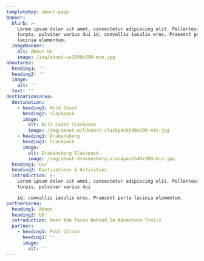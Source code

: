 ```yaml
---
templateKey: about-page
Banner:
  blurb: >-
    Lorem ipsum dolor sit amet, consectetur adipiscing elit. Pellentesque dolor
    turpis, pulvinar varius dui id, convallis iaculis eros. Praesent porta
    lacinia elementum.
  imagebanner:
    alt: About Us
    image: /img/about-us1600x596-min.jpg
aboutarea:
  heading1: ''
  heading2: ''
  image:
    alt: ''
  text: ''
destinationsarea:
  destination:
    - heading1: Wild Coast
      heading2: Slackpack
      image:
        alt: Wild Coast Slackpack
        image: /img/about-wildcoast-slackpack540x300-min.jpg
    - heading1: Drakensberg
      heading2: Slackpack
      image:
        alt: Drakensberg Slackpack
        image: /img/about-drakensberg-slackpack540x300-min.jpg
  heading1: Our
  heading2: Destinations & Activities
  introduction: >-
    Lorem ipsum dolor sit amet, consectetur adipiscing elit. Pellentesque dolor
    turpis, pulvinar varius dui

    id, convallis iaculis eros. Praesent porta lacinia elementum.
partnersarea:
  heading1: About
  heading2: US
  introduction: Meet the faces behind SA Adventure Trails
  partner:
    - heading1: Paul Colvin
      heading2: ''
      image:
        alt: ''
---
```


